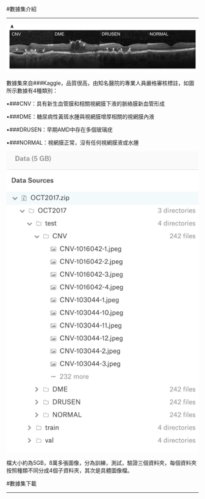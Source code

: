 #數據集介紹
***
![image](https://github.com/11024244/mid/blob/main/jpg/01.png)

數據集來自###Kaggle，品質很高，由知名醫院的專業人員嚴格審核標註，如圖所示數據有4種類別：

 •###CNV：具有新生血管膜和相關視網膜下液的脈絡膜新血管形成
 
 •###DME：糖尿病性黃斑水腫與視網膜增厚相關的視網膜內液
 
 •###DRUSEN：早期AMD中存在多個玻璃疣
 
 •###NORMAL：視網膜正常，沒有任何視網膜液或水腫
 
![image](https://github.com/11024244/mid/blob/main/jpg/02.png)

檔大小約為5GB，8萬多張圖像，分為訓練，測試，驗證三個資料夾，每個資料夾按照種類不同分成4個子資料夾，其次是具體圖像檔。

#數據集下載
***
